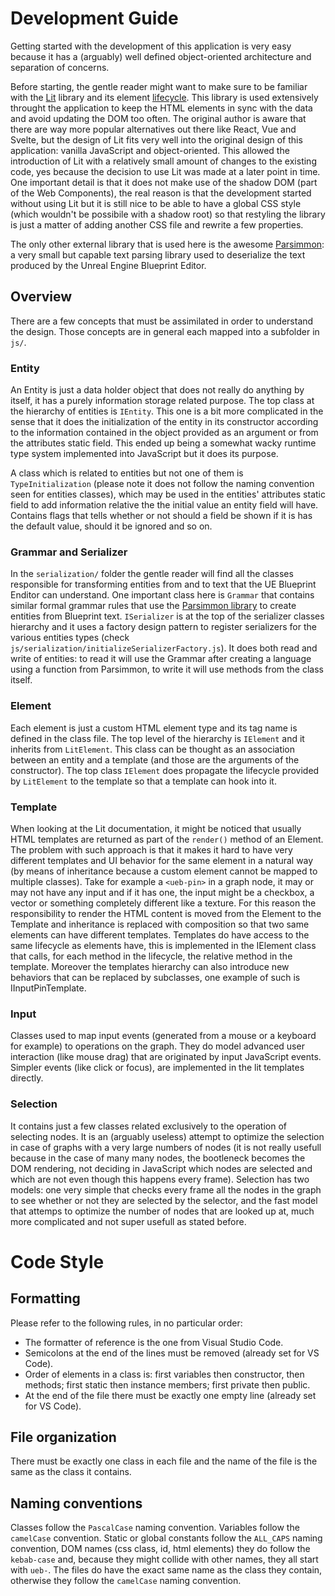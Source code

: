 # Development Guide
Getting started with the development of this application is very easy because it has a (arguably) well defined object-oriented architecture and separation of concerns.

Before starting, the gentle reader might want to make sure to be familiar with the [Lit](https://lit.dev/) library and its element [lifecycle](https://lit.dev/docs/components/lifecycle/). This library is used extensively throught the application to keep the HTML elements in sync with the data and avoid updating the DOM too often. The original author is aware that there are way more popular alternatives out there like React, Vue and Svelte, but the design of Lit fits very well into the original design of this application: vanilla JavaScript and object-oriented. This allowed the introduction of Lit with a relatively small amount of changes to the existing code, yes because the decision to use Lit was made at a later point in time. One important detail is that it does not make use of the shadow DOM (part of the Web Components), the real reason is that the development started without using Lit but it is still nice to be able to have a global CSS style (which wouldn't be possibile with a shadow root) so that restyling the library is just a matter of adding another CSS file and rewrite a few properties.

The only other external library that is used here is the awesome [Parsimmon](https://github.com/jneen/parsimmon): a very small but capable text parsing library used to deserialize the text produced by the Unreal Engine Blueprint Editor.

## Overview
There are a few concepts that must be assimilated in order to understand the design. Those concepts are in general each mapped into a subfolder in `js/`.

### Entity
An Entity is just a data holder object that does not really do anything by itself, it has a purely information storage related purpose. The top class at the hierarchy of entities is `IEntity`. This one is a bit more complicated in the sense that it does the initialization of the entity in its constructor according to the information contained in the object provided as an argument or from the attributes static field. This ended up being a somewhat wacky runtime type system implemented into JavaScript but it does its purpose.

A class which is related to entities but not one of them is `TypeInitialization` (please note it does not follow the naming convention seen for entities classes), which may be used in the entities' attributes static field to add information relative the the initial value an entity field will have. Contains flags that tells whether or not should a field be shown if it is has the default value, should it be ignored and so on.

### Grammar and Serializer
In the `serialization/` folder the gentle reader will find all the classes responsible for transforming entities from and to text that the UE Blueprint Enditor can understand. One important class here is `Grammar` that contains similar formal grammar rules that use the [Parsimmon library](https://github.com/jneen/parsimmon) to create entities from Blueprint text. `ISerializer` is at the top of the serializer classes hierarchy and it uses a factory design pattern to register serializers for the various entities types (check `js/serialization/initializeSerializerFactory.js`). It does both read and write of entities: to read it will use the Grammar after creating a language using a function from Parsimmon, to write it will use methods from the class itself.

### Element
Each element is just a custom HTML element type and its tag name is defined in the class file. The top level of the hierarchy is `IElement` and it inherits from `LitElement`. This class can be thought as an association between an entity and a template (and those are the arguments of the constructor). The top class `IElement` does propagate the lifecycle provided by `LitElement` to the template so that a template can hook into it.

### Template
When looking at the Lit documentation, it might be noticed that usually HTML templates are returned as part of the `render()` method of an Element. The problem with such approach is that it makes it hard to have very different templates and UI behavior for the same element in a natural way (by means of inheritance because a custom element cannot be mapped to multiple classes). Take for example a `<ueb-pin>` in a graph node, it may or may not have any input and if it has one, the input might be a checkbox, a vector or something completely different like a texture. For this reason the responsibility to render the HTML content is moved from the Element to the Template and inheritance is replaced with composition so that two same elements can have different templates.
Templates do have access to the same lifecycle as elements have, this is implemented in the IElement class that calls, for each method in the lifecycle, the relative method in the template. Moreover the templates hierarchy can also introduce new behaviors that can be replaced by subclasses, one example of such is IInputPinTemplate.

### Input
Classes used to map input events (generated from a mouse or a keyboard for example) to operations on the graph. They do model advanced user interaction (like mouse drag) that are originated by input JavaScript events. Simpler events (like click or focus), are implemented in the lit templates directly.

### Selection
It contains just a few classes related exclusively to the operation of selecting nodes. It is an (arguably useless) attempt to optimize the selection in case of graphs with a very large numbers of nodes (it is not really usefull because in the case of many many nodes, the bootleneck becomes the DOM rendering, not deciding in JavaScript which nodes are selected and which are not even though this happens every frame). Selection has two models: one very simple that checks every frame all the nodes in the graph to see whether or not they are selected by the selector, and the fast model that attemps to optimize the number of nodes that are looked up at, much more complicated and not super usefull as stated before.

# Code Style

## Formatting
Please refer to the following rules, in no particular order:
* The formatter of reference is the one from Visual Studio Code.
* Semicolons at the end of the lines must be removed (already set for VS Code).
* Order of elements in a class is: first variables then constructor, then methods; first static then instance members; first private then public.
* At the end of the file there must be exactly one empty line (already set for VS Code).

## File organization
There must be exactly one class in each file and the name of the file is the same as the class it contains.

## Naming conventions
Classes follow the `PascalCase` naming convention. Variables follow the `camelCase` convention. Static or global constants follow the `ALL_CAPS` naming convention, DOM names (css class, id, html elements) they do follow the `kebab-case` and, because they might collide with other names, they all start with `ueb-`. The files do have the exact same name as the class they contain, otherwise they follow the `camelCase` naming convention.
